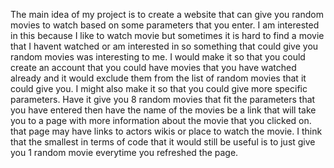 The main idea of my project is to create a website that can give you random movies to watch based on some parameters that you enter.
I am interested in this because I like to watch movie but sometimes it is hard to find a movie that I havent watched or am interested in so something that could give you random movies was interesting to me.
I would make it so that you could create an account that you could have movies that you have watched already and it would exclude them from the list of random movies that it could give you. I might also make it so that you could give more specific parameters.
Have it give you 8 random movies that fit the parameters that you have entered then have the name of the movies be a link that will take you to a page with more information about the movie that you clicked on. that page may have links to actors wikis or place to watch the movie.
I think that the smallest in terms of code that it would still be useful is to just give you 1 random movie everytime you refreshed the page.
